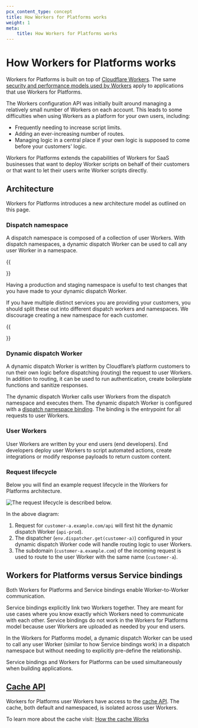 ```yaml
---
pcx_content_type: concept
title: How Workers for Platforms works
weight: 1
meta:
    title: How Workers for Platforms works
---
```


# How Workers for Platforms works

Workers for Platforms is built on top of [Cloudflare Workers](/workers/). The same [security and performance models used by Workers](/workers/reference/security-model/) apply to applications that use Workers for Platforms. 

The Workers configuration API was initially built around managing a relatively small number of Workers on each account. This leads to some difficulties when using Workers as a platform for your own users, including: 

* Frequently needing to increase script limits.
* Adding an ever-increasing number of routes. 
* Managing logic in a central place if your own logic is supposed to come before your customers' logic.

Workers for Platforms extends the capabilities of Workers for SaaS businesses that want to deploy Worker scripts on behalf of their customers or that want to let their users write Worker scripts directly.

## Architecture

Workers for Platforms introduces a new architecture model as outlined on this page.

### Dispatch namespace

A dispatch namespace is composed of a collection of user Workers. With dispatch namespaces, a dynamic dispatch Worker can be used to call any user Worker in a namespace.

{{<Aside type="note" header="Best practice">}}

Having a production and staging namespace is useful to test changes that you have made to your dynamic dispatch Worker. 

If you have multiple distinct services you are providing your customers, you should split these out into different dispatch workers and namespaces. We discourage creating a new namespace for each customer.

{{</Aside>}}

### Dynamic dispatch Worker

A dynamic dispatch Worker is written by Cloudflare’s platform customers to run their own logic before dispatching (routing) the request to user Workers. In addition to routing, it can be used to run authentication, create boilerplate functions and sanitize responses.

The dynamic dispatch Worker calls user Workers from the dispatch namespace and executes them. The dynamic dispatch Worker is configured with a [dispatch namespace binding](/workers/configuration/bindings/#dispatch-namespace-bindings-workers-for-platforms). The binding is the entrypoint for all requests to user Workers.

### User Workers

User Workers are written by your end users (end developers). End developers deploy user Workers to script automated actions, create integrations or modify response payloads to return custom content.

### Request lifecycle

Below you will find an example request lifecycle in the Workers for Platforms architecture.

![The request lifecycle is described below.](/images/cloudflare-for-platforms/workers-for-platforms.png)

In the above diagram:

1. Request for `customer-a.example.com/api` will first hit the dynamic dispatch Worker (`api-prod`).
2. The dispatcher (`env.dispatcher.get(customer-a)`) configured in your dynamic dispatch Worker code will handle routing logic to user Workers.
3. The subdomain (`customer-a.example.com`) of the incoming request is used to route to the user Worker with the same name (`customer-a`).

## ​Workers for Platforms versus Service bindings

Both Workers for Platforms and Service bindings enable Worker-to-Worker communication. 

Service bindings explicitly link two Workers together. They are meant for use cases where you know exactly which Workers need to communicate with each other. Service bindings do not work in the Workers for Platforms model because user Workers are uploaded as needed by your end users.

In the Workers for Platforms model, a dynamic dispatch Worker can be used to call any user Worker (similar to how Service bindings work) in a dispatch namespace but without needing to explicitly pre-define the relationship.

Service bindings and Workers for Platforms can be used simultaneously when building applications. 

## [Cache API](/workers/runtime-apis/cache/)

Workers for Platforms user Workers have access to the [cache API](/workers/runtime-apis/cache/). The cache, both default and namespaced,  is isolated across user Workers.

To learn more about the cache visit: [How the cache Works](/workers/reference/how-the-cache-works/)